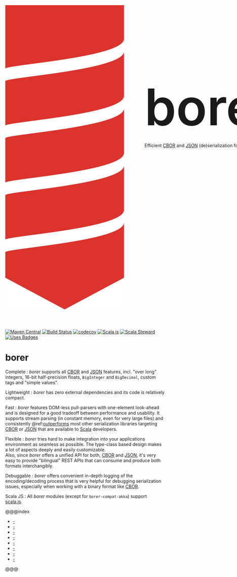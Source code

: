 <div style="display:flex">
  <img src="assets/images/borer-logo.svg" alt="borer Logo" style="flex:0 1 100px; margin: 0 4rem 3rem 0"/>
  <div style="flex:1 1 400px">
    <h1 style="font-size:10rem;font-weight:600;margin-bottom: 1rem;">borer</h1>
    Efficient <a href="http://cbor.io/">CBOR</a> and <a href="http://json.org/">JSON</a> (de)serialization for
    <a href="https://www.scala-lang.org/">Scala</a>.
  </div>
</div>

[![Maven Central](https://img.shields.io/maven-central/v/io.bullet/borer-core_2.13.svg)](https://maven-badges.herokuapp.com/maven-central/io.bullet/borer-core_2.13)
[![Build Status](https://travis-ci.org/sirthias/borer.svg?branch=master)](https://travis-ci.org/sirthias/borer)
[![codecov](https://codecov.io/gh/sirthias/borer/branch/master/graph/badge.svg)](https://codecov.io/gh/sirthias/borer)
[![Scala.js](https://www.scala-js.org/assets/badges/scalajs-0.6.17.svg)](https://www.scala-js.org)
[![Scala Steward](https://img.shields.io/badge/Scala_Steward-helping-brightgreen.svg?style=flat&logo=data:image/png;base64,iVBORw0KGgoAAAANSUhEUgAAAA4AAAAQCAMAAAARSr4IAAAAVFBMVEUAAACHjojlOy5NWlrKzcYRKjGFjIbp293YycuLa3pYY2LSqql4f3pCUFTgSjNodYRmcXUsPD/NTTbjRS+2jomhgnzNc223cGvZS0HaSD0XLjbaSjElhIr+AAAAAXRSTlMAQObYZgAAAHlJREFUCNdNyosOwyAIhWHAQS1Vt7a77/3fcxxdmv0xwmckutAR1nkm4ggbyEcg/wWmlGLDAA3oL50xi6fk5ffZ3E2E3QfZDCcCN2YtbEWZt+Drc6u6rlqv7Uk0LdKqqr5rk2UCRXOk0vmQKGfc94nOJyQjouF9H/wCc9gECEYfONoAAAAASUVORK5CYII=)](https://scala-steward.org)
[![Uses Badges](https://img.shields.io/badge/uses-badges-c0ca33.svg)](http://shields.io/)

borer
=====

Complete
: _borer_ supports all [CBOR] and [JSON] features, incl. "over long" integers, 16-bit half-precision floats,
  `BigInteger` and `BigDecimal`, custom tags and "simple values".
  
Lightweight
: _borer_ has zero external dependencies and its code is relatively compact.

Fast
: _borer_ features DOM-less pull-parsers with one-element look-ahead and is designed for a good tradeoff between
  performance and usability. It supports stream parsing (in constant memory, even for very large files) and consistently
  @ref:[outperforms](borer-core/JSON-performance.md) most other serialization libraries targeting [CBOR] or
  [JSON] that are available to [Scala] developers.
 
Flexible
: _borer_ tries hard to make integration into your applications environment as seamless as possible.
  The type-class based design makes a lot of aspects deeply and easily customizable.<br>
  Also, since _borer_ offers a unified API for both, [CBOR] and [JSON], it's very easy to provide "bilingual" REST APIs
  that can consume and produce both formats interchangibly. 

Debuggable
: _borer_ offers convenient in-depth logging of the encoding/decoding process that is very helpful for debugging
  serialization issues, especially when working with a binary format like [CBOR].

Scala JS
: All _borer_ modules (except for `borer-compat-akka`) support [scala.js].


  [Scala]: https://www.scala-lang.org/
  [scala.js]: https://www.scala-js.org/
  [CBOR]: http://cbor.io/
  [JSON]: http://json.org/
  
  
@@@index

* [-](design-principles.md)
* [-](getting-started.md)
* [-](borer-core/index.md)
* [-](borer-derivation/index.md)
* [-](borer-compat-akka.md)
* [-](borer-compat-circe.md)
* [-](borer-compat-scodec.md)
* [-](project/index.md)

@@@